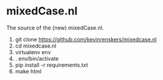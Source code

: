 # mixedCase.nl
The source of the (new) mixedCase.nl.

1. git clone https://github.com/kevinrenskers/mixedcase.nl
2. cd mixedcase.nl
3. virtualenv env
4. . env/bin/activate
5. pip install -r requirements.txt
6. make html
